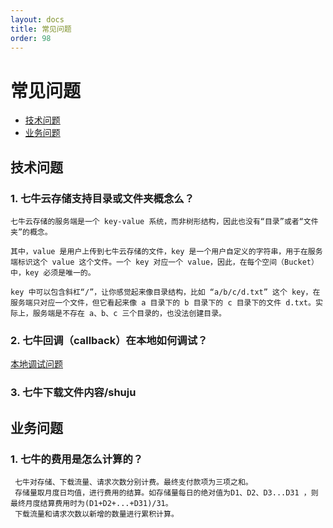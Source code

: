 ```yaml
---
layout: docs
title: 常见问题
order: 98
---
```


<a id="faq"></a>
# 常见问题

- [技术问题](#technology-faq)
- [业务问题](#business-faq)

<a id="technology-faq"></a>
## 技术问题
### 1. 七牛云存储支持目录或文件夹概念么？

```
七牛云存储的服务端是一个 key-value 系统，而非树形结构，因此也没有“目录”或者“文件夹”的概念。

其中，value 是用户上传到七牛云存储的文件，key 是一个用户自定义的字符串，用于在服务端标识这个 value 这个文件。一个 key 对应一个 value，因此，在每个空间（Bucket）中，key 必须是唯一的。

key 中可以包含斜杠“/”，让你感觉起来像目录结构，比如 “a/b/c/d.txt” 这个 key，在服务端只对应一个文件，但它看起来像 a 目录下的 b 目录下的 c 目录下的文件 d.txt。实际上，服务端是不存在 a、b、c 三个目录的，也没法创建目录。
```

### 2. 七牛回调（callback）在本地如何调试？

  [本地调试问题](http://developer.qiniu.com/docs/v6/api/overview/up/upload-models/response-types.html#FAQ)

### 3. 七牛下载文件内容/shuju

<a id="business-faq"></a>
## 业务问题
### 1. 七牛的费用是怎么计算的？

```
 七牛对存储、下载流量、请求次数分别计费。最终支付款项为三项之和。
 存储量取月度日均值，进行费用的结算。如存储量每日的绝对值为D1、D2、D3...D31 ，则最终月度结算费用时为(D1+D2+...+D31)/31。
 下载流量和请求次数以新增的数量进行累积计算。
```
